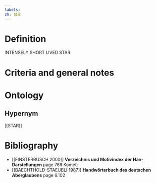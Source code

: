 ```yaml
---
labels: 
zh: 彗星
---
```


# Definition
INTENSELY SHORT LIVED STAR.
# Criteria and general notes
# Ontology

## Hypernym
[[STAR]]
# Bibliography
- [[FINSTERBUSCH 2000]]
**Verzeichnis und Motivindex der Han-Darstellungen** page 766
Komet:
- [[BAECHTHOLD-STAEUBLI 1987]]
**Handwörterbuch des deutschen Aberglaubens** page 6.102

